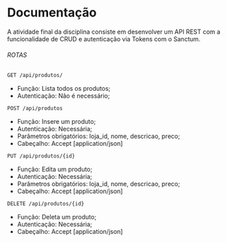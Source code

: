 # Documentação
A atividade final da disciplina consiste em desenvolver um API REST com a funcionalidade de CRUD e autenticação via Tokens com o Sanctum.

###### ROTAS

```bash
GET /api/produtos/
```
- Função: Lista todos os produtos;
- Autenticação: Não é necessário;

```bash
POST /api/produtos
```
- Função: Insere um produto; 
- Autenticação: Necessária;
- Parâmetros obrigatórios: loja_id, nome, descricao, preco;
- Cabeçalho: Accept [application/json]

```bash
PUT /api/produtos/{id}
```

- Função: Edita um produto;
- Autenticação: Necessária;
- Parâmetros obrigatórios: loja_id, nome, descricao, preco;
- Cabeçalho: Accept [application/json]

```bash
DELETE /api/produtos/{id}
```

- Função: Deleta um produto;
- Autenticação: Necessária;
- Cabeçalho: Accept [application/json]